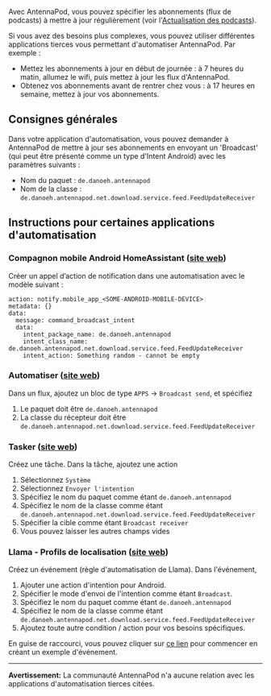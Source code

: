 Avec AntennaPod, vous pouvez spécifier les abonnements (flux de podcasts) à mettre à jour régulièrement (voir l'[Actualisation des podcasts](/refreshing-podcasts)).

Si vous avez des besoins plus complexes, vous pouvez utiliser différentes applications tierces vous permettant d'automatiser AntennaPod. Par exemple :

- Mettez les abonnements à jour en début de journée : à 7 heures du matin, allumez le wifi, puis mettez à jour les flux d'AntennaPod.
- Obtenez vos abonnements avant de rentrer chez vous : à 17 heures en semaine, mettez à jour vos abonnements.

## Consignes générales

Dans votre application d'automatisation, vous pouvez demander à AntennaPod de mettre à jour ses abonnements en envoyant un 'Broadcast' (qui peut être présenté comme un type d'Intent Android) avec les paramètres suivants :

- Nom du paquet : `de.danoeh.antennapod`
- Nom de la classe : `de.danoeh.antennapod.net.download.service.feed.FeedUpdateReceiver`

## Instructions pour certaines applications d'automatisation

### Compagnon mobile Android HomeAssistant ([site web](https://companion.home-assistant.io/docs/notifications/notification-commands/#broadcast-intent))

Créer un appel d’action de notification dans une automatisation avec le modèle suivant :

```
action: notify.mobile_app_<SOME-ANDROID-MOBILE-DEVICE>
metadata: {}
data:
  message: command_broadcast_intent
  data:
    intent_package_name: de.danoeh.antennapod
    intent_class_name: de.danoeh.antennapod.net.download.service.feed.FeedUpdateReceiver
    intent_action: Something random - cannot be empty
```

### Automatiser ([site web](https://llamalab.com/automate/))

Dans un flux, ajoutez un bloc de type `APPS` → `Broadcast send`, et spécifiez

1. Le paquet doit être `de.danoeh.antennapod`
1. La classe du récepteur doit être `de.danoeh.antennapod.net.download.service.feed.FeedUpdateReceiver`

### Tasker ([site web](https://tasker.joaoapps.com/))

Créez une tâche. Dans la tâche, ajoutez une action

1. Sélectionnez `Système`
1. Sélectionnez `Envoyer l'intention`
1. Spécifiez le nom du paquet comme étant `de.danoeh.antennapod`
1. Spécifiez le nom de la classe comme étant `de.danoeh.antennapod.net.download.service.feed.FeedUpdateReceiver`
1. Spécifier la cible comme étant `Broadcast receiver`
1. Vous pouvez laisser les autres champs vides

### Llama - Profils de localisation ([site web](http://kebabapps.blogspot.com/search/label/Llama))

Créez un événement (règle d'automatisation de Llama). Dans l'événement,

1. Ajouter une action d'intention pour Android.
1. Spécifier le mode d'envoi de l'intention comme étant `Broadcast`.
1. Spécifiez le nom du paquet comme étant `de.danoeh.antennapod`
1. Spécifiez le nom de la classe comme étant `de.danoeh.antennapod.net.download.service.feed.FeedUpdateReceiver`
1. Ajoutez toute autre condition / action pour vos besoins spécifiques.

En guise de raccourci, vous pouvez cliquer sur [ce lien](http://llama.location.profiles/AntennaPod+feeds+Update/AntennaPod+feeds+Update%7C0-1-0-0-0-0-0-1-0-%7C%3A%7Ct%7C420%7C425%7Cai%7Cde.danoeh.antennapod%7CFgAAAGEAbgBkAHIAbwBpAGQALgBjAG8AbgB0AGUAbgB0AC4ASQBuAHQAZQBuAHQAAAAAAP%2F%2F%2F%2F8AAAAA%2F%2F%2F%2F%2FwAAAAD%2F%2F%2F%2F%2F%2F%2F%2F%2F%2FxQAAABkAGUALgBkAGEAbgBvAGUAaAAuAGEAbgB0AGUAbgBuAGEAcABvAGQAAAAAADUAAABkAGUALgBkAGEAbgBvAGUAaAAuAGEAbgB0AGUAbgBuAGEAcABvAGQALgBjAG8AcgBlAC4AcgBlAGMAZQBpAHYAZQByAC4ARgBlAGUAZABVAHAAZABhAHQAZQBSAGUAYwBlAGkAdgBlAHIAAAAAAAAAAAAAAAAAAAAAAAAA%2Fv%2F%2F%2F%2F%2F%2F%2F%2F8%3D%7C2%7C) pour commencer en créant un exemple d'événement.

***

**Avertissement:** La communauté AntennaPod n'a aucune relation avec les applications d'automatisation tierces citées.
